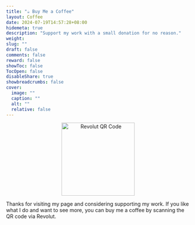 ```yaml
---
title: "☕️ Buy Me a Coffee"
layout: Coffee
date: 2024-07-19T14:57:28+08:00
hidemeta: true
description: "Support my work with a small donation for no reason."
weight:
slug: ""
draft: false
comments: false
reward: false
showToc: false
TocOpen: false
disableShare: true
showbreadcrumbs: false
cover:
  image: ""
  caption: ""
  alt: ""
  relative: false
---
```


<p style="text-align: center;">
  <img src="/revolut.jpg" alt="Revolut QR Code" style="width: 200px; height: 200px; display: block; margin: 0 auto;">
</p>

<p style="font-size: 14px;">Thanks for visiting my page and considering supporting my work. If you like what I do and want to see more, you can buy me a coffee by scanning the QR code via Revolut.</p>

<!-- <p style="font-size: 18px;"> €5 is enough! Thank you!😊</p> -->
